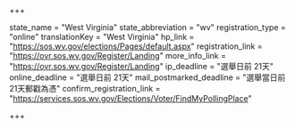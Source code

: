 +++

state_name = "West Virginia"
state_abbreviation = "wv"
registration_type = "online"
translationKey = "West Virginia"
hp_link = "https://sos.wv.gov/elections/Pages/default.aspx"
registration_link = "https://ovr.sos.wv.gov/Register/Landing"
more_info_link = "https://ovr.sos.wv.gov/Register/Landing"
ip_deadline = "選舉日前 21天"
online_deadline = "選舉日前 21天"
mail_postmarked_deadline = "選舉當日前 21天郵戳為憑"
confirm_registration_link = "https://services.sos.wv.gov/Elections/Voter/FindMyPollingPlace"

+++